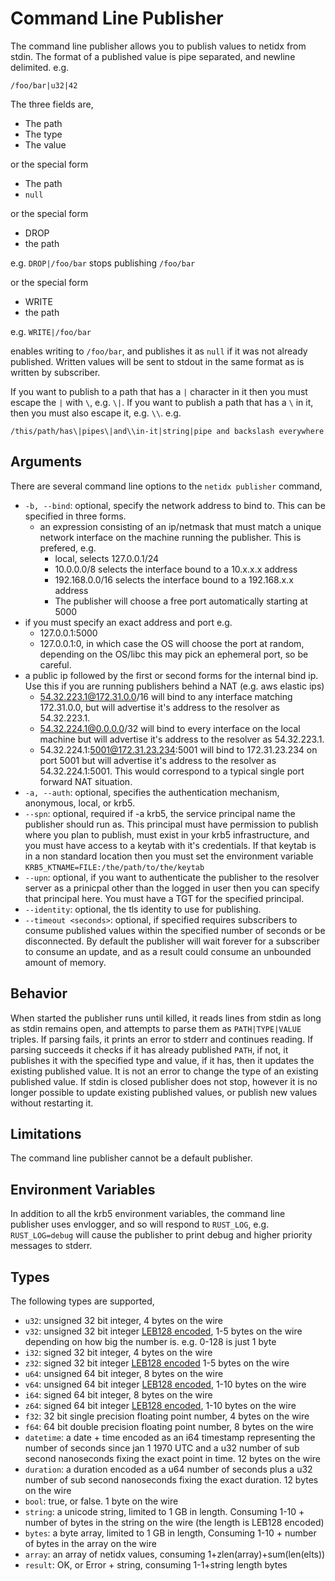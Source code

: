 # Command Line Publisher

The command line publisher allows you to publish values to netidx from
stdin. The format of a published value is pipe separated, and newline
delimited. e.g.

`/foo/bar|u32|42`

The three fields are,
- The path
- The type
- The value

or the special form

- The path
- `null`

or the special form

- DROP
- the path

e.g. `DROP|/foo/bar` stops publishing `/foo/bar`

or the special form

- WRITE
- the path

e.g. `WRITE|/foo/bar`

enables writing to `/foo/bar`, and publishes it as `null` if it was
not already published. Written values will be sent to stdout in the
same format as is written by subscriber.

If you want to publish to a path that has a `|` character in it then
you must escape the `|` with `\`, e.g. `\|`. If you want to publish a
path that has a `\` in it, then you must also escape it,
e.g. `\\`. e.g.

`/this/path/has\|pipes\|and\\in-it|string|pipe and backslash everywhere`

## Arguments

There are several command line options to the `netidx publisher` command,

- `-b, --bind`: optional, specify the network address to bind to. This can
  be specified in three forms.
  - an expression consisting of an ip/netmask that must match a unique
    network interface on the machine running the publisher. This is
    prefered, e.g.
    - local, selects 127.0.0.1/24
    - 10.0.0.0/8 selects the interface bound to a 10.x.x.x address
    - 192.168.0.0/16 selects the interface bound to a 192.168.x.x address
    - The publisher will choose a free port automatically starting at 5000
 - if you must specify an exact address and port e.g.
    - 127.0.0.1:5000
    - 127.0.0.1:0, in which case the OS will choose the port at
      random, depending on the OS/libc this may pick an ephemeral
      port, so be careful.
  - a public ip followed by the first or second forms for the internal bind ip. 
    Use this if you are running publishers behind a NAT (e.g. aws elastic ips)
    - 54.32.223.1@172.31.0.0/16 will bind to any interface matching 172.31.0.0,
      but will advertise it's address to the resolver as 54.32.223.1.
    - 54.32.224.1@0.0.0.0/32 will bind to every interface on the local machine
      but will advertise it's address to the resolver as 54.32.223.1.
    - 54.32.224.1:5001@172.31.23.234:5001 will bind to 172.31.23.234 on port 5001
      but will advertise it's address to the resolver as 54.32.224.1:5001. This
      would correspond to a typical single port forward NAT situation.
 - `-a, --auth`: optional, specifies the authentication mechanism,
  anonymous, local, or krb5.
- `--spn`: optional, required if -a krb5, the service principal name
  the publisher should run as. This principal must have permission to
  publish where you plan to publish, must exist in your krb5
  infrastructure, and you must have access to a keytab with it's
  credentials. If that keytab is in a non standard location then you
  must set the environment variable
  `KRB5_KTNAME=FILE:/the/path/to/the/keytab`
- `--upn`: optional, if you want to authenticate the publisher to the
  resolver server as a prinicpal other than the logged in user then
  you can specify that principal here. You must have a TGT for the
  specified principal.
- `--identity`: optional, the tls identity to use for publishing.
- `--timeout <seconds>`: optional, if specified requires subscribers
  to consume published values within the specified number of seconds
  or be disconnected. By default the publisher will wait forever for a
  subscriber to consume an update, and as a result could consume an
  unbounded amount of memory.

## Behavior

When started the publisher runs until killed, it reads lines from
stdin as long as stdin remains open, and attempts to parse them as
`PATH|TYPE|VALUE` triples. If parsing fails, it prints an error to
stderr and continues reading. If parsing succeeds it checks if it has
already published `PATH`, if not, it publishes it with the specified
type and value, if it has, then it updates the existing published
value. It is not an error to change the type of an existing published
value. If stdin is closed publisher does not stop, however it is no
longer possible to update existing published values, or publish new
values without restarting it.

## Limitations

The command line publisher cannot be a default publisher.

## Environment Variables

In addition to all the krb5 environment variables, the command line
publisher uses envlogger, and so will respond to `RUST_LOG`,
e.g. `RUST_LOG=debug` will cause the publisher to print debug and
higher priority messages to stderr.

## Types

The following types are supported,
  - `u32`: unsigned 32 bit integer, 4 bytes on the wire
  - `v32`: unsigned 32 bit integer [LEB128 encoded](https://en.wikipedia.org/wiki/LEB128), 1-5 bytes on the wire depending on how big the number is. e.g. 0-128 is just 1 byte
  - `i32`: signed 32 bit integer, 4 bytes on the wire
  - `z32`: signed 32 bit integer [LEB128 encoded](https://en.wikipedia.org/wiki/LEB128) 1-5 bytes on the wire
  - `u64`: unsigned 64 bit integer, 8 bytes on the wire
  - `v64`: unsigned 64 bit integer [LEB128 encoded](https://en.wikipedia.org/wiki/LEB128), 1-10 bytes on the wire
  - `i64`: signed 64 bit integer, 8 bytes on the wire
  - `z64`: signed 64 bit integer [LEB128 encoded](https://en.wikipedia.org/wiki/LEB128), 1-10 bytes on the wire
  - `f32`: 32 bit single precision floating point number, 4 bytes on the wire
  - `f64`: 64 bit double precision floating point number, 8 bytes on the wire
  - `datetime`: a date + time encoded as an i64 timestamp representing
    the number of seconds since jan 1 1970 UTC and a u32 number of sub
    second nanoseconds fixing the exact point in time. 12 bytes on the
    wire
  - `duration`: a duration encoded as a u64 number of seconds plus a u32
    number of sub second nanoseconds fixing the exact duration. 12 bytes on the wire
  - `bool`: true, or false. 1 byte on the wire
  - `string`: a unicode string, limited to 1 GB in length. Consuming 1-10 + number of bytes in the string on the wire (the length is LEB128 encoded)
  - `bytes`: a byte array, limited to 1 GB in length, Consuming 1-10 + number of bytes in the array on the wire
  - `array`: an array of netidx values, consuming 1+zlen(array)+sum(len(elts))
  - `result`: OK, or Error + string, consuming 1-1+string length bytes
